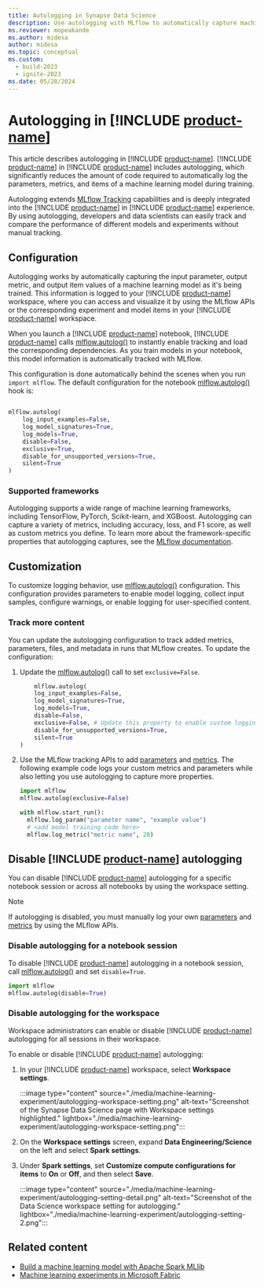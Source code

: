 ```yaml
---
title: Autologging in Synapse Data Science
description: Use autologging with MLflow to automatically capture machine learning metrics and parameters.
ms.reviewer: mopeakande
ms.author: midesa
author: midesa
ms.topic: conceptual
ms.custom:
  - build-2023
  - ignite-2023
ms.date: 05/28/2024
---
```


# Autologging in [!INCLUDE [product-name](../includes/product-name.md)]

This article describes autologging in [!INCLUDE [product-name](../includes/product-name.md)]. [!INCLUDE [product-name](../data-science/includes/fabric-ds-name.md)] in [!INCLUDE [product-name](../includes/product-name.md)] includes autologging, which significantly reduces the amount of code required to automatically log the parameters, metrics, and items of a machine learning model during training.

Autologging extends [MLflow Tracking](https://mlflow.org/docs/latest/tracking.html#automatic-logging) capabilities and is deeply integrated into the [!INCLUDE [product-name](../data-science/includes/fabric-ds-name.md)] in [!INCLUDE [product-name](../includes/product-name.md)] experience. By using autologging, developers and data scientists can easily track and compare the performance of different models and experiments without manual tracking.

## Configuration

Autologging works by automatically capturing the input parameter, output metric, and output item values of a machine learning model as it's being trained. This information is logged to your [!INCLUDE [product-name](../includes/product-name.md)] workspace, where you can access and visualize it by using the MLflow APIs or the corresponding experiment and model items in your [!INCLUDE [product-name](../includes/product-name.md)] workspace.

When you launch a [!INCLUDE [product-name](../data-science/includes/fabric-ds-name.md)] notebook, [!INCLUDE [product-name](../includes/product-name.md)] calls [mlflow.autolog()](https://mlflow.org/docs/latest/python_api/mlflow.html#mlflow.autolog) to instantly enable tracking and load the corresponding dependencies. As you train models in your notebook, this model information is automatically tracked with MLflow.

This configuration is done automatically behind the scenes when you run `import mlflow`. The default configuration for the notebook [mlflow.autolog()](https://mlflow.org/docs/latest/python_api/mlflow.html#mlflow.autolog) hook is:

```python

mlflow.autolog(
    log_input_examples=False,
    log_model_signatures=True,
    log_models=True,
    disable=False,
    exclusive=True,
    disable_for_unsupported_versions=True,
    silent=True
)

```

### Supported frameworks

Autologging supports a wide range of machine learning frameworks, including TensorFlow, PyTorch, Scikit-learn, and XGBoost. Autologging can capture a variety of metrics, including accuracy, loss, and F1 score, as well as custom metrics you define. To learn more about the framework-specific properties that autologging captures, see the [MLflow documentation](https://mlflow.org/docs/latest/tracking.html#automatic-logging).

## Customization

To customize logging behavior, use [mlflow.autolog()](https://mlflow.org/docs/latest/python_api/mlflow.html#mlflow.autolog) configuration. This configuration provides parameters to enable model logging, collect input samples, configure warnings, or enable logging for user-specified content.

### Track more content

You can update the autologging configuration to track added metrics, parameters, files, and metadata in runs that MLflow creates. To update the configuration:

1. Update the [mlflow.autolog()](https://mlflow.org/docs/latest/python_api/mlflow.html#mlflow.autolog) call to set `exclusive=False`.

    ```python
        mlflow.autolog(
        log_input_examples=False,
        log_model_signatures=True,
        log_models=True,
        disable=False,
        exclusive=False, # Update this property to enable custom logging
        disable_for_unsupported_versions=True,
        silent=True
    )
    ```

1. Use the MLflow tracking APIs to add [parameters](https://mlflow.org/docs/latest/python_api/mlflow.html#mlflow.log_param) and [metrics](https://mlflow.org/docs/latest/python_api/mlflow.html#mlflow.log_metric). The following example code logs your custom metrics and parameters while also letting you use autologging to capture more properties.

    ```python
    import mlflow
    mlflow.autolog(exclusive=False)

    with mlflow.start_run():
      mlflow.log_param("parameter name", "example value")
      # <add model training code here>
      mlflow.log_metric("metric name", 20)
    ```

## Disable [!INCLUDE [product-name](../includes/product-name.md)] autologging

You can disable [!INCLUDE [product-name](../includes/product-name.md)] autologging for a specific notebook session or across all notebooks by using the workspace setting.

> [!NOTE]
> If autologging is disabled, you must manually log your own [parameters](https://mlflow.org/docs/latest/python_api/mlflow.html#mlflow.log_param) and [metrics](https://mlflow.org/docs/latest/python_api/mlflow.html#mlflow.log_metric) by using the MLflow APIs.

### Disable autologging for a notebook session

To disable [!INCLUDE [product-name](../includes/product-name.md)] autologging in a notebook session, call [mlflow.autolog()](https://mlflow.org/docs/latest/python_api/mlflow.html#mlflow.autolog) and set `disable=True`.

```python
import mlflow
mlflow.autolog(disable=True)
```

### Disable autologging for the workspace

Workspace administrators can enable or disable [!INCLUDE [product-name](../includes/product-name.md)] autologging for all sessions in their workspace.

To enable or disable [!INCLUDE [product-name](../data-science/includes/fabric-ds-name.md)] autologging:

1. In your [!INCLUDE [product-name](../data-science/includes/fabric-ds-name.md)] workspace, select **Workspace settings**.

   :::image type="content" source="./media/machine-learning-experiment/autologging-workspace-setting.png" alt-text="Screenshot of the Synapse Data Science page with Workspace settings highlighted." lightbox="./media/machine-learning-experiment/autologging-workspace-setting.png":::

1. On the **Workspace settings** screen, expand **Data Engineering/Science** on the left and select **Spark settings**.

1. Under **Spark settings**, set **Customize compute configurations for items** to **On** or **Off**, and then select **Save**.

   :::image type="content" source="./media/machine-learning-experiment/autologging-setting-detail.png" alt-text="Screenshot of the Data Science workspace setting for autologging." lightbox="./media/machine-learning-experiment/autologging-setting-2.png":::

## Related content

- [Build a machine learning model with Apache Spark MLlib](fabric-sparkml-tutorial.md)
- [Machine learning experiments in Microsoft Fabric](./machine-learning-experiment.md)
